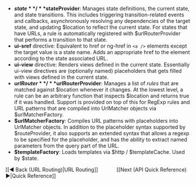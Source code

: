 * **$state** / **$stateProvider**: Manages state definitions, the current state, and state transitions. This includes triggering transition-related events and callbacks, asynchronously resolving any dependencies of the target state, and updating $location to reflect the current state. For states that have URLs, a rule is automatically registered with $urlRouterProvider that performs a transition to that state.
* **ui-sref** directive: Equivalent to href or ng-href in `<a />` elements except the target value is a state name. Adds an appropriate href to the element according to the state associated URL.
* **ui-view** directive: Renders views defined in the current state. Essentially ui-view directives are (optionally named) placeholders that gets filled with views defined in the current state. 
* **$urlRouter** / **$urlRouterProvider**: Manages a list of _rules_ that are matched against $location whenever it changes. At the lowest level, a rule can be an arbitrary function that inspects $location and returns true if it was handled. Support is provided on top of this for RegExp rules and URL patterns that are compiled into UrlMatcher objects via $urlMatcherFactory.
* **$urlMatcherFactory**: Compiles URL patterns with placeholders into UrlMatcher objects. In addition to the placeholder syntax supported by $routeProvider, it also supports an extended syntax that allows a regexp to be specified for the placeholder, and has the ability to extract named parameters from the query part of the URL.
* **$templateFactory**: Loads templates via $http / $templateCache. Used by $state.

[[◄ Back (URL Routing)|URL Routing]] `      ` [[Next (API Quick Reference) ►|Quick Reference]]